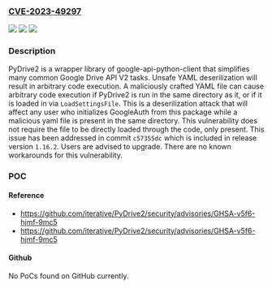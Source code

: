 ### [CVE-2023-49297](https://cve.mitre.org/cgi-bin/cvename.cgi?name=CVE-2023-49297)
![](https://img.shields.io/static/v1?label=Product&message=PyDrive2&color=blue)
![](https://img.shields.io/static/v1?label=Version&message=%3D%20%3C%201.16.2%20&color=brighgreen)
![](https://img.shields.io/static/v1?label=Vulnerability&message=CWE-502%3A%20Deserialization%20of%20Untrusted%20Data&color=brighgreen)

### Description

PyDrive2 is a wrapper library of google-api-python-client that simplifies many common Google Drive API V2 tasks. Unsafe YAML deserilization will result in arbitrary code execution. A maliciously crafted YAML file can cause arbitrary code execution if PyDrive2 is run in the same directory as it, or if it is loaded in via `LoadSettingsFile`. This is a deserilization attack that will affect any user who initializes GoogleAuth from this package while a malicious yaml file is present in the same directory. This vulnerability does not require the file to be directly loaded through the code, only present. This issue has been addressed in commit `c57355dc` which is included in release version `1.16.2`. Users are advised to upgrade. There are no known workarounds for this vulnerability.

### POC

#### Reference
- https://github.com/iterative/PyDrive2/security/advisories/GHSA-v5f6-hjmf-9mc5
- https://github.com/iterative/PyDrive2/security/advisories/GHSA-v5f6-hjmf-9mc5

#### Github
No PoCs found on GitHub currently.


